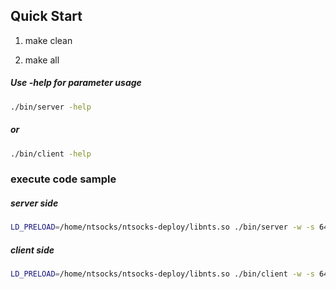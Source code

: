 ## Quick Start

1. make clean

2. make all

##### Use -help for parameter usage
```sh
./bin/server -help
```
##### or
```sh
./bin/client -help
```
### execute code sample
##### server side
```sh
LD_PRELOAD=/home/ntsocks/ntsocks-deploy/libnts.so ./bin/server -w -s 64 -t 4
```
##### client side
```sh
LD_PRELOAD=/home/ntsocks/ntsocks-deploy/libnts.so ./bin/client -w -s 64 -t 4
```